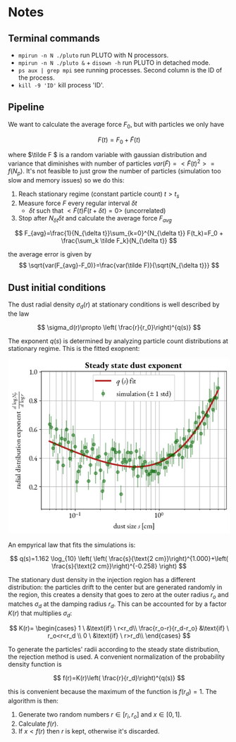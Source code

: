 # Notes
## Terminal commands
* `mpirun -n N ./pluto` run PLUTO with N processors.
* `mpirun -n N ./pluto &` + `disown -h` run PLUTO in detached mode.
* `ps aux | grep mpi` see running processes. Second column is the ID of the process.
* `kill -9 'ID'` kill process 'ID'.

## Pipeline

We want to calculate the average force $F_0$, but with particles we only have

$$
F(t)=F_0+\tilde F(t)
$$

where $\tilde F $ is a random variable with gaussian distribution and variance that diminishes with number of particles $var(\tilde F)=<\tilde F(t)^2>=f(N_{p})$. It's not feasible to just grow the number of particles (simulation too slow and memory issues) so we do this:

1. Reach stationary regime (constant particle count) $t>t_s$
2. Measure force $F$ every regular interval $\delta t$
    * $\delta t$ such that $<\tilde F(t) \tilde F(t+\delta t)=0>$ (uncorrelated)
3. Stop after $N_{\delta t} \delta t$ and calculate the average force $F_{avg}$

$$
F_{avg}=\frac{1}{N_{\delta t}}\sum_{k=0}^{N_{\delta t}} F(t_k)=F_0 + \frac{\sum_k \tilde F_k}{N_{\delta t}}
$$

the average error is given by
$$
\sqrt{var(F_{avg}-F_0)}=\frac{var(\tilde F)}{\sqrt{N_{\delta t}}} 
$$

## Dust initial conditions

The dust radial density $\sigma_d(r)$ at stationary conditions is well described by the law

$$
\sigma_d(r)\propto \left( \frac{r}{r_0}\right)^{q(s)}
$$

The exponent $q(s)$ is determined by analyzing particle count distributions at stationary regime. This is the fitted exopnent:

![steady state dust exponent](dustexp.png)

An empyrical law that fits the simulations is:

$$
q(s)=1.162 \log_{10} \left( \left( \frac{s}{\text{2 cm}}\right)^{1.000}+\left( \frac{s}{\text{2 cm}}\right)^{-0.258} \right)
$$

The stationary dust density in the injection region has a different distribution: the particles drift to the center but are generated randomly in the region, this creates a density that goes to zero at the outer radius $r_o$ and matches $\sigma_d$ at the damping radius $r_d$. This can be accounted for by a factor $K(r)$ that multiplies $\sigma_d$:

$$
K(r)=
\begin{cases}
1 \ &\text{if} \ r<r_d\\
\frac{r_o-r}{r_d-r_o} &\text{if} \ r_o<r<r_d \\
0 \ &\text{if} \ r>r_d\\
\end{cases}
$$

To generate the particles' radii according to the steady state distribution, the rejection method is used. A convenient normalization of the probability density function is

$$
f(r)=K(r)\left( \frac{r}{r_d}\right)^{q(s)}
$$

this is convenient because the maximum of the function is $f(r_d)=1$. The algorithm is then:

1. Generate two random numbers $r\in [r_i,r_o]$ and $x\in [0,1]$.
2. Calculate $f(r)$.
3. If $x<f(r)$ then $r$ is kept, otherwise it's discarded.